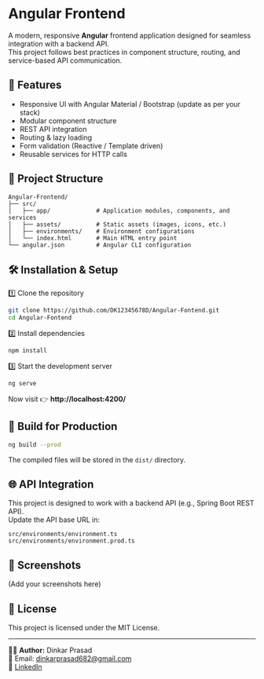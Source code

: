 # Angular Frontend

A modern, responsive **Angular** frontend application designed for seamless integration with a backend API.  
This project follows best practices in component structure, routing, and service-based API communication.

## 🚀 Features  
- Responsive UI with Angular Material / Bootstrap (update as per your stack) 
- Modular component structure
- REST API integration
- Routing & lazy loading  
- Form validation (Reactive / Template driven)
- Reusable services for HTTP calls

## 📂 Project Structure
```
Angular-Frontend/
├── src/
│   ├── app/             # Application modules, components, and services
│   ├── assets/          # Static assets (images, icons, etc.)
│   ├── environments/    # Environment configurations
│   └── index.html       # Main HTML entry point
└── angular.json         # Angular CLI configuration
```

## 🛠️ Installation & Setup

1️⃣ Clone the repository  
```bash
git clone https://github.com/DK12345678D/Angular-Fontend.git
cd Angular-Fontend
```

2️⃣ Install dependencies  
```bash
npm install
```

3️⃣ Start the development server  
```bash
ng serve
```
Now visit 👉 **http://localhost:4200/**

## 🔧 Build for Production
```bash
ng build --prod
```
The compiled files will be stored in the `dist/` directory.

## 🌐 API Integration
This project is designed to work with a backend API (e.g., Spring Boot REST API).  
Update the API base URL in:
```
src/environments/environment.ts
src/environments/environment.prod.ts
```

## 📸 Screenshots
(Add your screenshots here)

## 📄 License
This project is licensed under the MIT License.

--- 

👨‍💻 **Author:** Dinkar Prasad  
📧 Email: dinkarprasad682@gmail.com  
🔗 [LinkedIn](https://linkedin.com/in/dinkarprasad682)
